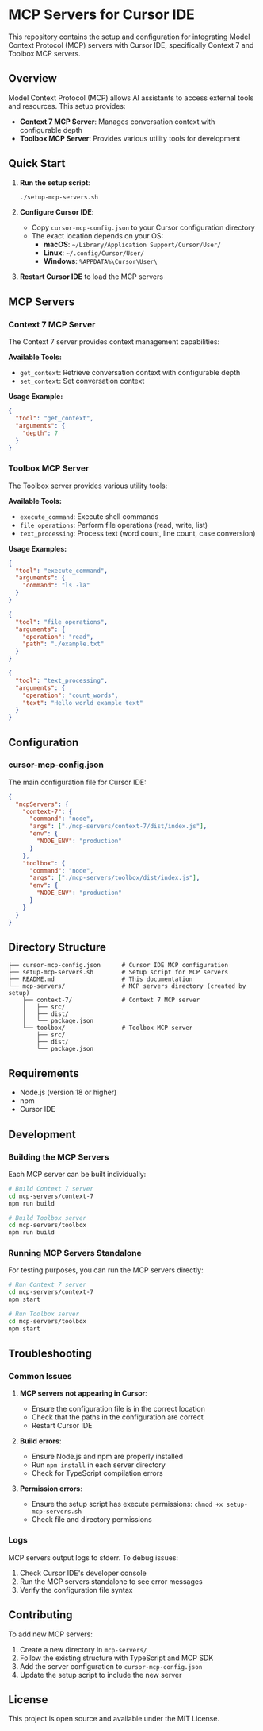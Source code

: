 # MCP Servers for Cursor IDE

This repository contains the setup and configuration for integrating Model Context Protocol (MCP) servers with Cursor IDE, specifically Context 7 and Toolbox MCP servers.

## Overview

Model Context Protocol (MCP) allows AI assistants to access external tools and resources. This setup provides:

- **Context 7 MCP Server**: Manages conversation context with configurable depth
- **Toolbox MCP Server**: Provides various utility tools for development

## Quick Start

1. **Run the setup script**:
   ```bash
   ./setup-mcp-servers.sh
   ```

2. **Configure Cursor IDE**:
   - Copy `cursor-mcp-config.json` to your Cursor configuration directory
   - The exact location depends on your OS:
     - **macOS**: `~/Library/Application Support/Cursor/User/`
     - **Linux**: `~/.config/Cursor/User/`
     - **Windows**: `%APPDATA%\Cursor\User\`

3. **Restart Cursor IDE** to load the MCP servers

## MCP Servers

### Context 7 MCP Server

The Context 7 server provides context management capabilities:

**Available Tools:**
- `get_context`: Retrieve conversation context with configurable depth
- `set_context`: Set conversation context

**Usage Example:**
```json
{
  "tool": "get_context",
  "arguments": {
    "depth": 7
  }
}
```

### Toolbox MCP Server

The Toolbox server provides various utility tools:

**Available Tools:**
- `execute_command`: Execute shell commands
- `file_operations`: Perform file operations (read, write, list)
- `text_processing`: Process text (word count, line count, case conversion)

**Usage Examples:**
```json
{
  "tool": "execute_command",
  "arguments": {
    "command": "ls -la"
  }
}
```

```json
{
  "tool": "file_operations",
  "arguments": {
    "operation": "read",
    "path": "./example.txt"
  }
}
```

```json
{
  "tool": "text_processing",
  "arguments": {
    "operation": "count_words",
    "text": "Hello world example text"
  }
}
```

## Configuration

### cursor-mcp-config.json

The main configuration file for Cursor IDE:

```json
{
  "mcpServers": {
    "context-7": {
      "command": "node",
      "args": ["./mcp-servers/context-7/dist/index.js"],
      "env": {
        "NODE_ENV": "production"
      }
    },
    "toolbox": {
      "command": "node", 
      "args": ["./mcp-servers/toolbox/dist/index.js"],
      "env": {
        "NODE_ENV": "production"
      }
    }
  }
}
```

## Directory Structure

```
├── cursor-mcp-config.json      # Cursor IDE MCP configuration
├── setup-mcp-servers.sh        # Setup script for MCP servers
├── README.md                   # This documentation
└── mcp-servers/                # MCP servers directory (created by setup)
    ├── context-7/              # Context 7 MCP server
    │   ├── src/
    │   ├── dist/
    │   └── package.json
    └── toolbox/                # Toolbox MCP server
        ├── src/
        ├── dist/
        └── package.json
```

## Requirements

- Node.js (version 18 or higher)
- npm
- Cursor IDE

## Development

### Building the MCP Servers

Each MCP server can be built individually:

```bash
# Build Context 7 server
cd mcp-servers/context-7
npm run build

# Build Toolbox server
cd mcp-servers/toolbox
npm run build
```

### Running MCP Servers Standalone

For testing purposes, you can run the MCP servers directly:

```bash
# Run Context 7 server
cd mcp-servers/context-7
npm start

# Run Toolbox server
cd mcp-servers/toolbox
npm start
```

## Troubleshooting

### Common Issues

1. **MCP servers not appearing in Cursor**:
   - Ensure the configuration file is in the correct location
   - Check that the paths in the configuration are correct
   - Restart Cursor IDE

2. **Build errors**:
   - Ensure Node.js and npm are properly installed
   - Run `npm install` in each server directory
   - Check for TypeScript compilation errors

3. **Permission errors**:
   - Ensure the setup script has execute permissions: `chmod +x setup-mcp-servers.sh`
   - Check file and directory permissions

### Logs

MCP servers output logs to stderr. To debug issues:

1. Check Cursor IDE's developer console
2. Run the MCP servers standalone to see error messages
3. Verify the configuration file syntax

## Contributing

To add new MCP servers:

1. Create a new directory in `mcp-servers/`
2. Follow the existing structure with TypeScript and MCP SDK
3. Add the server configuration to `cursor-mcp-config.json`
4. Update the setup script to include the new server

## License

This project is open source and available under the MIT License.